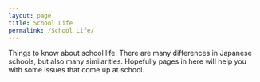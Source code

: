 ```yaml
---
layout: page
title: School Life
permalink: /School Life/
---
```


Things to know about school life. There are many differences in Japanese schools, but also many similarities. Hopefully pages in here will help you with some issues that come up at school.